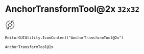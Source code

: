 # AnchorTransformTool@2x `32x32`
<img src="/img/AnchorTransformTool@2x.png" width=32 height=32>

``` CSharp
EditorGUIUtility.IconContent("AnchorTransformTool@2x")
```
```
AnchorTransformTool@2x
```

